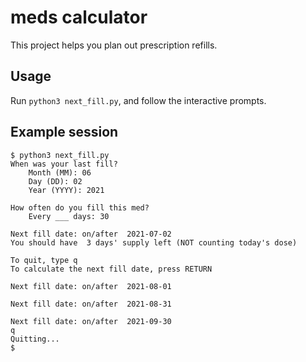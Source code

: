 # meds calculator

This project helps you plan out prescription refills.

## Usage
Run `python3 next_fill.py`, and follow the interactive prompts.

## Example session
```
$ python3 next_fill.py
When was your last fill?
	Month (MM): 06
	Day (DD): 02
	Year (YYYY): 2021

How often do you fill this med?
	Every ___ days: 30

Next fill date: on/after  2021-07-02
You should have  3 days' supply left (NOT counting today's dose)

To quit, type q
To calculate the next fill date, press RETURN

Next fill date: on/after  2021-08-01

Next fill date: on/after  2021-08-31

Next fill date: on/after  2021-09-30
q
Quitting...
$
```